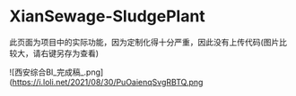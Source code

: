 # XianSewage-SludgePlant
此页面为项目中的实际功能，因为定制化得十分严重，因此没有上传代码(图片比较大，请右键另存为查看)

![西安综合BI_完成稿_.png](https://i.loli.net/2021/08/30/PuOaienqSvgRBTQ.png

